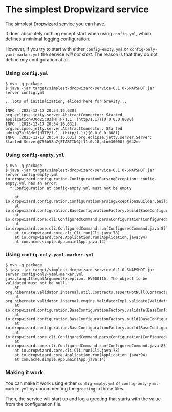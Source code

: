# The simplest Dropwizard service
The simplest Dropwizard service you can have. 

It does absolutely nothing except start when using `config.yml`,
which defines a minimal logging configuration.

However, if you try to start with either `config-empty.yml` or
`config-only-yaml-marker.yml` the service _will not start_.
The reason is that they do not define _any_ configuration at
all.

### Using `config.yml`

```shell
$ mvn -q package
$ java -jar target/simplest-dropwizard-service-0.1.0-SNAPSHOT.jar server config.yml
...
...lots of initialization, elided here for brevity...
...
INFO  [2023-12-17 20:54:16,630] org.eclipse.jetty.server.AbstractConnector: Started application@30d25c03{HTTP/1.1, (http/1.1)}{0.0.0.0:8080}
INFO  [2023-12-17 20:54:16,631] org.eclipse.jetty.server.AbstractConnector: Started admin@7a1f8def{HTTP/1.1, (http/1.1)}{0.0.0.0:8081}
INFO  [2023-12-17 20:54:16,631] org.eclipse.jetty.server.Server: Started Server@756b58a7{STARTING}[11.0.18,sto=30000] @642ms
```

### Using `config-empty.yml`

```shell
$ mvn -q package
$ java -jar target/simplest-dropwizard-service-0.1.0-SNAPSHOT.jar server config-empty.yml
io.dropwizard.configuration.ConfigurationParsingException: config-empty.yml has an error:
  * Configuration at config-empty.yml must not be empty

	at io.dropwizard.configuration.ConfigurationParsingException$Builder.build(ConfigurationParsingException.java:278)
	at io.dropwizard.configuration.BaseConfigurationFactory.build(BaseConfigurationFactory.java:91)
	at io.dropwizard.core.cli.ConfiguredCommand.parseConfiguration(ConfiguredCommand.java:139)
	at io.dropwizard.core.cli.ConfiguredCommand.run(ConfiguredCommand.java:85)
	at io.dropwizard.core.cli.Cli.run(Cli.java:78)
	at io.dropwizard.core.Application.run(Application.java:94)
	at com.acme.simple.App.main(App.java:14)
```

### Using `config-only-yaml-marker.yml`

```shell
$ mvn -q package
$ java -jar target/simplest-dropwizard-service-0.1.0-SNAPSHOT.jar server config-only-yaml-marker.yml
java.lang.IllegalArgumentException: HV000116: The object to be validated must not be null.
	at org.hibernate.validator.internal.util.Contracts.assertNotNull(Contracts.java:44)
	at org.hibernate.validator.internal.engine.ValidatorImpl.validate(ValidatorImpl.java:151)
	at io.dropwizard.configuration.BaseConfigurationFactory.validate(BaseConfigurationFactory.java:270)
	at io.dropwizard.configuration.BaseConfigurationFactory.build(BaseConfigurationFactory.java:149)
	at io.dropwizard.configuration.BaseConfigurationFactory.build(BaseConfigurationFactory.java:94)
	at io.dropwizard.core.cli.ConfiguredCommand.parseConfiguration(ConfiguredCommand.java:139)
	at io.dropwizard.core.cli.ConfiguredCommand.run(ConfiguredCommand.java:85)
	at io.dropwizard.core.cli.Cli.run(Cli.java:78)
	at io.dropwizard.core.Application.run(Application.java:94)
	at com.acme.simple.App.main(App.java:14)
```

### Making it work

You can make it work using either `config-empty.yml` or `config-only-yaml-marker.yml`
by uncommenting the `greeting` in those files.

Then, the service will start up and log a greeting that starts with the value from
the configuration file.
